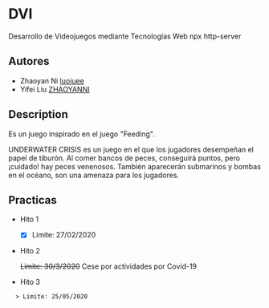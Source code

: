 # DVI
Desarrollo de Videojuegos mediante Tecnologías Web
npx http-server

## Autores
* Zhaoyan Ni [luojuee](https://github.com/luojuee)
* Yifei Liu [ZHAOYANNI](https://github.com/ZHAOYANNI)

## Description

  Es un juego inspirado en el juego "Feeding".

  UNDERWATER CRISIS es un juego en el que los jugadores desempeñan el papel de tiburón.
  Al comer bancos de peces, conseguirá puntos, pero ¡cuidado! hay peces venenosos.
  También aparecerán submarinos y bombas en el océano, son una amenaza para los jugadores. 

## Practicas
* Hito 1

  - [x] Limite: 27/02/2020

* Hito 2

  ~~Limite: 30/3/2020~~ Cese por actividades por Covid-19

* Hito 3
```
  > Limite: 25/05/2020
```
